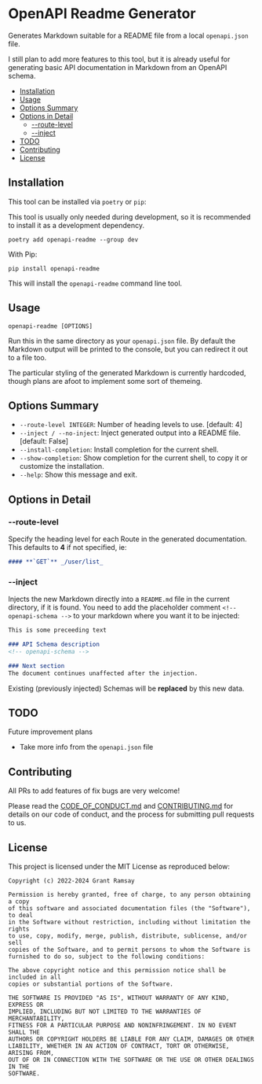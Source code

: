 # OpenAPI Readme Generator  <!-- omit in toc -->

Generates Markdown suitable for a README file from a local `openapi.json` file.

I still plan to add more features to this tool, but it is already useful for
generating basic API documentation in Markdown from an OpenAPI schema.

- [Installation](#installation)
- [Usage](#usage)
- [Options Summary](#options-summary)
- [Options in Detail](#options-in-detail)
  - [--route-level](#--route-level)
  - [--inject](#--inject)
- [TODO](#todo)
- [Contributing](#contributing)
- [License](#license)

## Installation

This tool can be installed via `poetry` or `pip`:

This tool is usually only needed during development, so it is recommended to
install it as a development dependency.

```console
poetry add openapi-readme --group dev
```

With Pip:

```console
pip install openapi-readme
```

This will install the `openapi-readme` command line tool.

## Usage

```console
openapi-readme [OPTIONS]
```

Run this in the same directory as your `openapi.json` file. By default the
Markdown output will be printed to the console, but you can redirect it out to
a file too.

The particular styling of the generated Markdown is currently hardcoded, though
plans are afoot to implement some sort of themeing.

## Options Summary

- `--route-level INTEGER`: Number of heading levels to use.  [default: 4]
- `--inject / --no-inject`: Inject generated output into a README file.
  [default: False]
- `--install-completion`: Install completion for the current shell.
- `--show-completion`: Show completion for the current shell, to copy it or
  customize the installation.
- `--help`: Show this message and exit.

## Options in Detail

### --route-level

Specify the heading level for each Route in the generated documentation. This
defaults to **4** if not specified, ie:

```Markdown
#### **`GET`** _/user/list_
```

### --inject

Injects the new Markdown directly into a `README.md` file in the current
directory, if it is found.
You need to add the placeholder comment `<!--
openapi-schema -->` to your markdown where you want it to be injected:

```Markdown
This is some preceeding text

### API Schema description
<!-- openapi-schema -->

### Next section
The document continues unaffected after the injection.
```

Existing (previously injected) Schemas will be **replaced** by this new data.

## TODO

Future improvement plans

- Take more info from the `openapi.json` file

## Contributing

All PRs to add features of fix bugs are very welcome!

Please read the [CODE_OF_CONDUCT.md](CODE_OF_CONDUCT.md) and
[CONTRIBUTING.md](CONTRIBUTING.md) for details on our code of conduct, and the
process for submitting pull requests to us.

## License

This project is licensed under the MIT License as reproduced below:

    Copyright (c) 2022-2024 Grant Ramsay

    Permission is hereby granted, free of charge, to any person obtaining a copy
    of this software and associated documentation files (the "Software"), to deal
    in the Software without restriction, including without limitation the rights
    to use, copy, modify, merge, publish, distribute, sublicense, and/or sell
    copies of the Software, and to permit persons to whom the Software is
    furnished to do so, subject to the following conditions:

    The above copyright notice and this permission notice shall be included in all
    copies or substantial portions of the Software.

    THE SOFTWARE IS PROVIDED "AS IS", WITHOUT WARRANTY OF ANY KIND, EXPRESS OR
    IMPLIED, INCLUDING BUT NOT LIMITED TO THE WARRANTIES OF MERCHANTABILITY,
    FITNESS FOR A PARTICULAR PURPOSE AND NONINFRINGEMENT. IN NO EVENT SHALL THE
    AUTHORS OR COPYRIGHT HOLDERS BE LIABLE FOR ANY CLAIM, DAMAGES OR OTHER
    LIABILITY, WHETHER IN AN ACTION OF CONTRACT, TORT OR OTHERWISE, ARISING FROM,
    OUT OF OR IN CONNECTION WITH THE SOFTWARE OR THE USE OR OTHER DEALINGS IN THE
    SOFTWARE.
